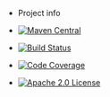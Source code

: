 * Project info
 * [![Maven Central](https://maven-badges.herokuapp.com/maven-central/io.spot-next/spot-framework/badge.svg)](https://maven-badges.herokuapp.com/maven-central/io.spot-next/spot-framework)

 * [![Build Status](https://travis-ci.org/mojo2012/spot-framework.svg?branch=master)](https://travis-ci.org/mojo2012/spot-framework)
 * [![Code Coverage](https://scan.coverity.com/projects/13539/badge.svg)](https://scan.coverity.com/projects/mojo2012-spot-framework)
 * [![Apache 2.0 License](https://img.shields.io/badge/License-Apache%202.0-blue.svg)](https://opensource.org/licenses/Apache-2.0)
